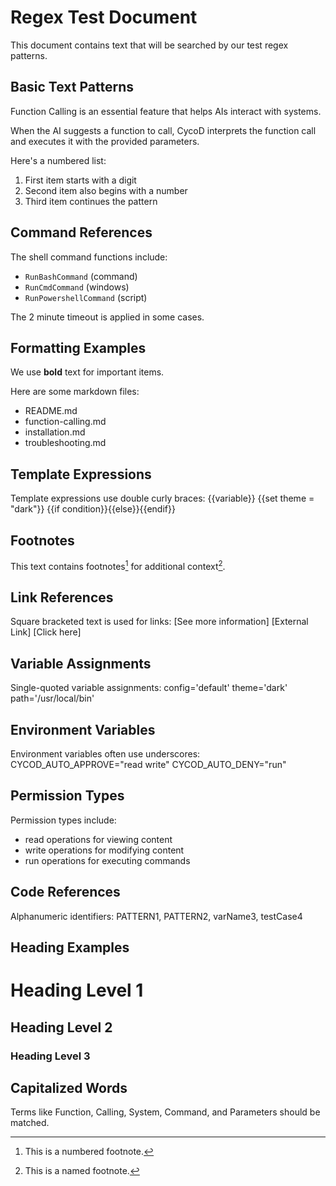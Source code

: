 # Regex Test Document

This document contains text that will be searched by our test regex patterns.

## Basic Text Patterns

Function Calling is an essential feature that helps AIs interact with systems.

When the AI suggests a function to call, CycoD interprets the function call and executes it with the provided parameters.

Here's a numbered list:
1. First item starts with a digit
2. Second item also begins with a number
3. Third item continues the pattern

## Command References

The shell command functions include:
- `RunBashCommand` (command)
- `RunCmdCommand` (windows)
- `RunPowershellCommand` (script)

The 2 minute timeout is applied in some cases.

## Formatting Examples

We use **bold** text for important items.

Here are some markdown files:
- README.md
- function-calling.md
- installation.md
- troubleshooting.md

## Template Expressions

Template expressions use double curly braces:
{{variable}}
{{set theme = "dark"}}
{{if condition}}{{else}}{{endif}}

## Footnotes

This text contains footnotes[^1] for additional context[^note].

[^1]: This is a numbered footnote.
[^note]: This is a named footnote.

## Link References

Square bracketed text is used for links:
[See more information]
[External Link]
[Click here]

## Variable Assignments

Single-quoted variable assignments:
config='default'
theme='dark'
path='/usr/local/bin'

## Environment Variables

Environment variables often use underscores:
CYCOD_AUTO_APPROVE="read write"
CYCOD_AUTO_DENY="run"

## Permission Types

Permission types include:
- read operations for viewing content
- write operations for modifying content
- run operations for executing commands

## Code References

Alphanumeric identifiers:
PATTERN1, PATTERN2, varName3, testCase4

## Heading Examples

# Heading Level 1
## Heading Level 2
### Heading Level 3

## Capitalized Words

Terms like Function, Calling, System, Command, and Parameters should be matched.